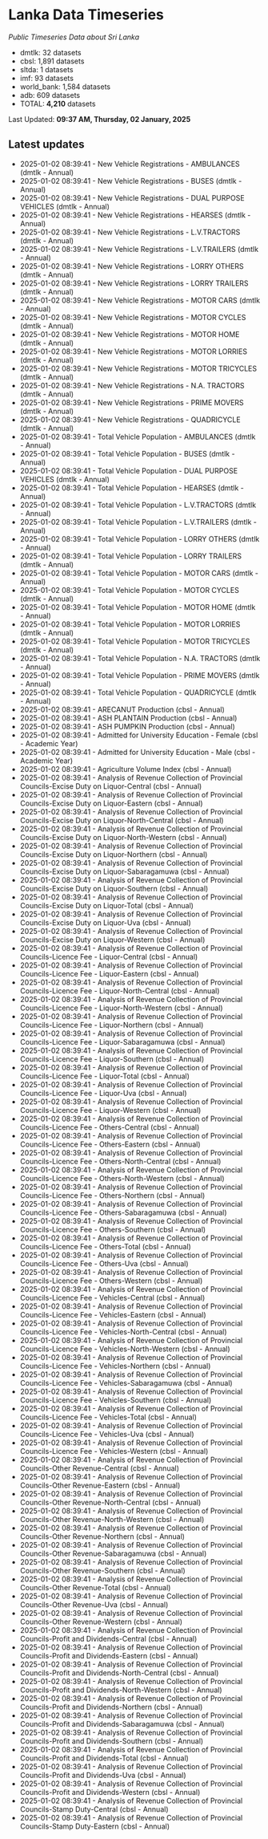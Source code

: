 # Lanka Data Timeseries
*Public Timeseries Data about Sri Lanka*

* dmtlk: 32 datasets
* cbsl: 1,891 datasets
* sltda: 1 datasets
* imf: 93 datasets
* world_bank: 1,584 datasets
* adb: 609 datasets
* TOTAL: **4,210** datasets

Last Updated: **09:37 AM, Thursday, 02 January, 2025**

## Latest updates

* 2025-01-02 08:39:41 - New Vehicle Registrations - AMBULANCES (dmtlk - Annual)
* 2025-01-02 08:39:41 - New Vehicle Registrations - BUSES (dmtlk - Annual)
* 2025-01-02 08:39:41 - New Vehicle Registrations - DUAL PURPOSE VEHICLES (dmtlk - Annual)
* 2025-01-02 08:39:41 - New Vehicle Registrations - HEARSES (dmtlk - Annual)
* 2025-01-02 08:39:41 - New Vehicle Registrations - L.V.TRACTORS (dmtlk - Annual)
* 2025-01-02 08:39:41 - New Vehicle Registrations - L.V.TRAILERS (dmtlk - Annual)
* 2025-01-02 08:39:41 - New Vehicle Registrations - LORRY OTHERS (dmtlk - Annual)
* 2025-01-02 08:39:41 - New Vehicle Registrations - LORRY TRAILERS (dmtlk - Annual)
* 2025-01-02 08:39:41 - New Vehicle Registrations - MOTOR CARS (dmtlk - Annual)
* 2025-01-02 08:39:41 - New Vehicle Registrations - MOTOR CYCLES (dmtlk - Annual)
* 2025-01-02 08:39:41 - New Vehicle Registrations - MOTOR HOME (dmtlk - Annual)
* 2025-01-02 08:39:41 - New Vehicle Registrations - MOTOR LORRIES (dmtlk - Annual)
* 2025-01-02 08:39:41 - New Vehicle Registrations - MOTOR TRICYCLES (dmtlk - Annual)
* 2025-01-02 08:39:41 - New Vehicle Registrations - N.A. TRACTORS (dmtlk - Annual)
* 2025-01-02 08:39:41 - New Vehicle Registrations - PRIME MOVERS (dmtlk - Annual)
* 2025-01-02 08:39:41 - New Vehicle Registrations - QUADRICYCLE (dmtlk - Annual)
* 2025-01-02 08:39:41 - Total Vehicle Population - AMBULANCES (dmtlk - Annual)
* 2025-01-02 08:39:41 - Total Vehicle Population - BUSES (dmtlk - Annual)
* 2025-01-02 08:39:41 - Total Vehicle Population - DUAL PURPOSE VEHICLES (dmtlk - Annual)
* 2025-01-02 08:39:41 - Total Vehicle Population - HEARSES (dmtlk - Annual)
* 2025-01-02 08:39:41 - Total Vehicle Population - L.V.TRACTORS (dmtlk - Annual)
* 2025-01-02 08:39:41 - Total Vehicle Population - L.V.TRAILERS (dmtlk - Annual)
* 2025-01-02 08:39:41 - Total Vehicle Population - LORRY OTHERS (dmtlk - Annual)
* 2025-01-02 08:39:41 - Total Vehicle Population - LORRY TRAILERS (dmtlk - Annual)
* 2025-01-02 08:39:41 - Total Vehicle Population - MOTOR CARS (dmtlk - Annual)
* 2025-01-02 08:39:41 - Total Vehicle Population - MOTOR CYCLES (dmtlk - Annual)
* 2025-01-02 08:39:41 - Total Vehicle Population - MOTOR HOME (dmtlk - Annual)
* 2025-01-02 08:39:41 - Total Vehicle Population - MOTOR LORRIES (dmtlk - Annual)
* 2025-01-02 08:39:41 - Total Vehicle Population - MOTOR TRICYCLES (dmtlk - Annual)
* 2025-01-02 08:39:41 - Total Vehicle Population - N.A. TRACTORS (dmtlk - Annual)
* 2025-01-02 08:39:41 - Total Vehicle Population - PRIME MOVERS (dmtlk - Annual)
* 2025-01-02 08:39:41 - Total Vehicle Population - QUADRICYCLE (dmtlk - Annual)
* 2025-01-02 08:39:41 - ARECANUT Production (cbsl - Annual)
* 2025-01-02 08:39:41 - ASH PLANTAIN Production (cbsl - Annual)
* 2025-01-02 08:39:41 - ASH PUMPKIN Production (cbsl - Annual)
* 2025-01-02 08:39:41 - Admitted for University Education - Female (cbsl - Academic Year)
* 2025-01-02 08:39:41 - Admitted for University Education - Male (cbsl - Academic Year)
* 2025-01-02 08:39:41 - Agriculture Volume Index (cbsl - Annual)
* 2025-01-02 08:39:41 - Analysis of Revenue Collection of Provincial Councils-Excise Duty on Liquor-Central (cbsl - Annual)
* 2025-01-02 08:39:41 - Analysis of Revenue Collection of Provincial Councils-Excise Duty on Liquor-Eastern (cbsl - Annual)
* 2025-01-02 08:39:41 - Analysis of Revenue Collection of Provincial Councils-Excise Duty on Liquor-North-Central (cbsl - Annual)
* 2025-01-02 08:39:41 - Analysis of Revenue Collection of Provincial Councils-Excise Duty on Liquor-North-Western (cbsl - Annual)
* 2025-01-02 08:39:41 - Analysis of Revenue Collection of Provincial Councils-Excise Duty on Liquor-Northern (cbsl - Annual)
* 2025-01-02 08:39:41 - Analysis of Revenue Collection of Provincial Councils-Excise Duty on Liquor-Sabaragamuwa (cbsl - Annual)
* 2025-01-02 08:39:41 - Analysis of Revenue Collection of Provincial Councils-Excise Duty on Liquor-Southern (cbsl - Annual)
* 2025-01-02 08:39:41 - Analysis of Revenue Collection of Provincial Councils-Excise Duty on Liquor-Total (cbsl - Annual)
* 2025-01-02 08:39:41 - Analysis of Revenue Collection of Provincial Councils-Excise Duty on Liquor-Uva (cbsl - Annual)
* 2025-01-02 08:39:41 - Analysis of Revenue Collection of Provincial Councils-Excise Duty on Liquor-Western (cbsl - Annual)
* 2025-01-02 08:39:41 - Analysis of Revenue Collection of Provincial Councils-Licence Fee - Liquor-Central (cbsl - Annual)
* 2025-01-02 08:39:41 - Analysis of Revenue Collection of Provincial Councils-Licence Fee - Liquor-Eastern (cbsl - Annual)
* 2025-01-02 08:39:41 - Analysis of Revenue Collection of Provincial Councils-Licence Fee - Liquor-North-Central (cbsl - Annual)
* 2025-01-02 08:39:41 - Analysis of Revenue Collection of Provincial Councils-Licence Fee - Liquor-North-Western (cbsl - Annual)
* 2025-01-02 08:39:41 - Analysis of Revenue Collection of Provincial Councils-Licence Fee - Liquor-Northern (cbsl - Annual)
* 2025-01-02 08:39:41 - Analysis of Revenue Collection of Provincial Councils-Licence Fee - Liquor-Sabaragamuwa (cbsl - Annual)
* 2025-01-02 08:39:41 - Analysis of Revenue Collection of Provincial Councils-Licence Fee - Liquor-Southern (cbsl - Annual)
* 2025-01-02 08:39:41 - Analysis of Revenue Collection of Provincial Councils-Licence Fee - Liquor-Total (cbsl - Annual)
* 2025-01-02 08:39:41 - Analysis of Revenue Collection of Provincial Councils-Licence Fee - Liquor-Uva (cbsl - Annual)
* 2025-01-02 08:39:41 - Analysis of Revenue Collection of Provincial Councils-Licence Fee - Liquor-Western (cbsl - Annual)
* 2025-01-02 08:39:41 - Analysis of Revenue Collection of Provincial Councils-Licence Fee - Others-Central (cbsl - Annual)
* 2025-01-02 08:39:41 - Analysis of Revenue Collection of Provincial Councils-Licence Fee - Others-Eastern (cbsl - Annual)
* 2025-01-02 08:39:41 - Analysis of Revenue Collection of Provincial Councils-Licence Fee - Others-North-Central (cbsl - Annual)
* 2025-01-02 08:39:41 - Analysis of Revenue Collection of Provincial Councils-Licence Fee - Others-North-Western (cbsl - Annual)
* 2025-01-02 08:39:41 - Analysis of Revenue Collection of Provincial Councils-Licence Fee - Others-Northern (cbsl - Annual)
* 2025-01-02 08:39:41 - Analysis of Revenue Collection of Provincial Councils-Licence Fee - Others-Sabaragamuwa (cbsl - Annual)
* 2025-01-02 08:39:41 - Analysis of Revenue Collection of Provincial Councils-Licence Fee - Others-Southern (cbsl - Annual)
* 2025-01-02 08:39:41 - Analysis of Revenue Collection of Provincial Councils-Licence Fee - Others-Total (cbsl - Annual)
* 2025-01-02 08:39:41 - Analysis of Revenue Collection of Provincial Councils-Licence Fee - Others-Uva (cbsl - Annual)
* 2025-01-02 08:39:41 - Analysis of Revenue Collection of Provincial Councils-Licence Fee - Others-Western (cbsl - Annual)
* 2025-01-02 08:39:41 - Analysis of Revenue Collection of Provincial Councils-Licence Fee - Vehicles-Central (cbsl - Annual)
* 2025-01-02 08:39:41 - Analysis of Revenue Collection of Provincial Councils-Licence Fee - Vehicles-Eastern (cbsl - Annual)
* 2025-01-02 08:39:41 - Analysis of Revenue Collection of Provincial Councils-Licence Fee - Vehicles-North-Central (cbsl - Annual)
* 2025-01-02 08:39:41 - Analysis of Revenue Collection of Provincial Councils-Licence Fee - Vehicles-North-Western (cbsl - Annual)
* 2025-01-02 08:39:41 - Analysis of Revenue Collection of Provincial Councils-Licence Fee - Vehicles-Northern (cbsl - Annual)
* 2025-01-02 08:39:41 - Analysis of Revenue Collection of Provincial Councils-Licence Fee - Vehicles-Sabaragamuwa (cbsl - Annual)
* 2025-01-02 08:39:41 - Analysis of Revenue Collection of Provincial Councils-Licence Fee - Vehicles-Southern (cbsl - Annual)
* 2025-01-02 08:39:41 - Analysis of Revenue Collection of Provincial Councils-Licence Fee - Vehicles-Total (cbsl - Annual)
* 2025-01-02 08:39:41 - Analysis of Revenue Collection of Provincial Councils-Licence Fee - Vehicles-Uva (cbsl - Annual)
* 2025-01-02 08:39:41 - Analysis of Revenue Collection of Provincial Councils-Licence Fee - Vehicles-Western (cbsl - Annual)
* 2025-01-02 08:39:41 - Analysis of Revenue Collection of Provincial Councils-Other Revenue-Central (cbsl - Annual)
* 2025-01-02 08:39:41 - Analysis of Revenue Collection of Provincial Councils-Other Revenue-Eastern (cbsl - Annual)
* 2025-01-02 08:39:41 - Analysis of Revenue Collection of Provincial Councils-Other Revenue-North-Central (cbsl - Annual)
* 2025-01-02 08:39:41 - Analysis of Revenue Collection of Provincial Councils-Other Revenue-North-Western (cbsl - Annual)
* 2025-01-02 08:39:41 - Analysis of Revenue Collection of Provincial Councils-Other Revenue-Northern (cbsl - Annual)
* 2025-01-02 08:39:41 - Analysis of Revenue Collection of Provincial Councils-Other Revenue-Sabaragamuwa (cbsl - Annual)
* 2025-01-02 08:39:41 - Analysis of Revenue Collection of Provincial Councils-Other Revenue-Southern (cbsl - Annual)
* 2025-01-02 08:39:41 - Analysis of Revenue Collection of Provincial Councils-Other Revenue-Total (cbsl - Annual)
* 2025-01-02 08:39:41 - Analysis of Revenue Collection of Provincial Councils-Other Revenue-Uva (cbsl - Annual)
* 2025-01-02 08:39:41 - Analysis of Revenue Collection of Provincial Councils-Other Revenue-Western (cbsl - Annual)
* 2025-01-02 08:39:41 - Analysis of Revenue Collection of Provincial Councils-Profit and Dividends-Central (cbsl - Annual)
* 2025-01-02 08:39:41 - Analysis of Revenue Collection of Provincial Councils-Profit and Dividends-Eastern (cbsl - Annual)
* 2025-01-02 08:39:41 - Analysis of Revenue Collection of Provincial Councils-Profit and Dividends-North-Central (cbsl - Annual)
* 2025-01-02 08:39:41 - Analysis of Revenue Collection of Provincial Councils-Profit and Dividends-North-Western (cbsl - Annual)
* 2025-01-02 08:39:41 - Analysis of Revenue Collection of Provincial Councils-Profit and Dividends-Northern (cbsl - Annual)
* 2025-01-02 08:39:41 - Analysis of Revenue Collection of Provincial Councils-Profit and Dividends-Sabaragamuwa (cbsl - Annual)
* 2025-01-02 08:39:41 - Analysis of Revenue Collection of Provincial Councils-Profit and Dividends-Southern (cbsl - Annual)
* 2025-01-02 08:39:41 - Analysis of Revenue Collection of Provincial Councils-Profit and Dividends-Total (cbsl - Annual)
* 2025-01-02 08:39:41 - Analysis of Revenue Collection of Provincial Councils-Profit and Dividends-Uva (cbsl - Annual)
* 2025-01-02 08:39:41 - Analysis of Revenue Collection of Provincial Councils-Profit and Dividends-Western (cbsl - Annual)
* 2025-01-02 08:39:41 - Analysis of Revenue Collection of Provincial Councils-Stamp Duty-Central (cbsl - Annual)
* 2025-01-02 08:39:41 - Analysis of Revenue Collection of Provincial Councils-Stamp Duty-Eastern (cbsl - Annual)
